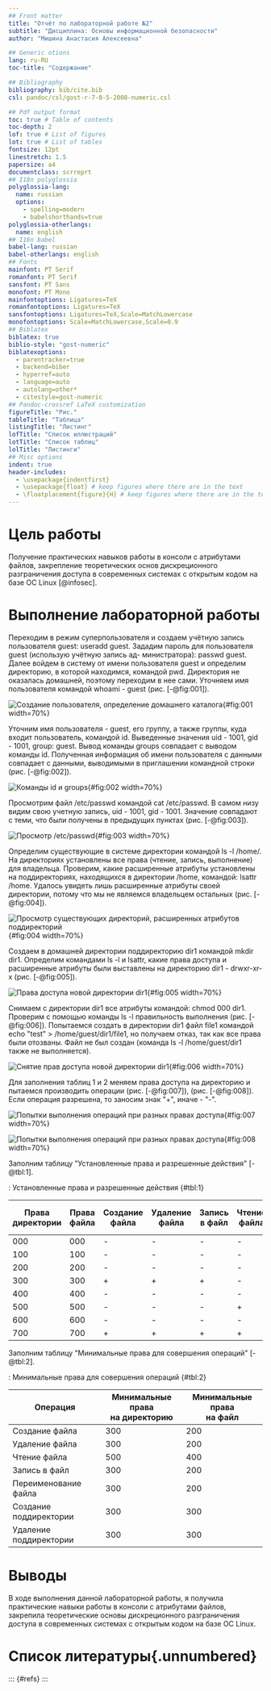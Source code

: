 ```yaml
---
## Front matter
title: "Отчёт по лабораторной работе №2"
subtitle: "Дисциплина: Основы информационной безопасности"
author: "Мишина Анастасия Алексеевна"

## Generic otions
lang: ru-RU
toc-title: "Содержание"

## Bibliography
bibliography: bib/cite.bib
csl: pandoc/csl/gost-r-7-0-5-2008-numeric.csl

## Pdf output format
toc: true # Table of contents
toc-depth: 2
lof: true # List of figures
lot: true # List of tables
fontsize: 12pt
linestretch: 1.5
papersize: a4
documentclass: scrreprt
## I18n polyglossia
polyglossia-lang:
  name: russian
  options:
	- spelling=modern
	- babelshorthands=true
polyglossia-otherlangs:
  name: english
## I18n babel
babel-lang: russian
babel-otherlangs: english
## Fonts
mainfont: PT Serif
romanfont: PT Serif
sansfont: PT Sans
monofont: PT Mono
mainfontoptions: Ligatures=TeX
romanfontoptions: Ligatures=TeX
sansfontoptions: Ligatures=TeX,Scale=MatchLowercase
monofontoptions: Scale=MatchLowercase,Scale=0.9
## Biblatex
biblatex: true
biblio-style: "gost-numeric"
biblatexoptions:
  - parentracker=true
  - backend=biber
  - hyperref=auto
  - language=auto
  - autolang=other*
  - citestyle=gost-numeric
## Pandoc-crossref LaTeX customization
figureTitle: "Рис."
tableTitle: "Таблица"
listingTitle: "Листинг"
lofTitle: "Список иллюстраций"
lotTitle: "Список таблиц"
lolTitle: "Листинги"
## Misc options
indent: true
header-includes:
  - \usepackage{indentfirst}
  - \usepackage{float} # keep figures where there are in the text
  - \floatplacement{figure}{H} # keep figures where there are in the text
---
```


# Цель работы

Получение практических навыков работы в консоли с атрибутами файлов, закрепление теоретических основ дискреционного разграничения доступа в современных системах с открытым кодом на базе ОС Linux [@infosec].

# Выполнение лабораторной работы

Переходим в режим суперпользователя и создаем учётную запись пользователя guest: useradd guest. Зададим пароль для пользователя guest (использую учётную запись ад-
министратора): passwd guest. Далее войдем в систему от имени пользователя guest и определим директорию, в которой находимся, командой pwd. Директория не оказалась домашней, поэтому переходим в нее сами. Уточняем имя пользователя командой whoami - guest (рис. [-@fig:001]).

![Создание пользователя, определение домашнего каталога](image/1.png){#fig:001 width=70%}

Уточним имя пользователя - guest, его группу, а также группы, куда входит пользователь, командой id. Выведенные значения uid - 1001, gid - 1001, group: guest. Вывод команды groups совпадает с выводом команды id. Полученная информация об имени пользователя с данными совпадает с данными, выводимыми в приглашении командной строки (рис. [-@fig:002]).

![Команды id и groups](image/2.png){#fig:002 width=70%}

Просмотрим файл /etc/passwd командой cat /etc/passwd. В самом низу видим свою учетную запись, uid - 1001, gid - 1001. Значение совпадают с теми, что были получены в предыдущих пунктах (рис. [-@fig:003]).

![Просмотр /etc/passwd](image/3.png){#fig:003 width=70%}

Определим существующие в системе директории командой ls -l /home/. На директориях установлены все права (чтение, запись, выполнение) для владельца. Проверим, какие расширенные атрибуты установлены на поддиректориях, находящихся в директории /home, командой: lsattr /home. Удалось увидеть лишь расширенные атрибуты своей директории, потому что мы не являемся владельцем остальных (рис. [-@fig:004]).

![Просмотр существующих директорий, расширенных атрибутов поддиректорий](image/4.png){#fig:004 width=70%}

Создаем в домашней директории поддиректорию dir1 командой mkdir dir1. Определим командами ls -l и lsattr, какие права доступа и расширенные атрибуты были выставлены на директорию dir1 - drwxr-xr-x (рис. [-@fig:005]).

![Права доступа новой директории dir1](image/5.png){#fig:005 width=70%}

Снимаем с директории dir1 все атрибуты командой: chmod 000 dir1. Проверим с помощью команды ls -l правильность выполнения (рис. [-@fig:006]). Попытаемся создать в директории dir1 файл file1 командой echo "test" > /home/guest/dir1/file1, но получаем отказ, так как все права были отозваны. Файл не был создан (команда ls -l /home/guest/dir1 также не выполняется).

![Снятие прав доступа новой директории dir1](image/6.png){#fig:006 width=70%}

Для заполнения таблиц 1 и 2 меняем права доступа на директорию и пытаемся производить операции (рис. [-@fig:007]), (рис. [-@fig:008]). Если операция разрешена, то заносим знак "+", иначе - "-".

![Попытки выполнения операций при разных правах доступа](image/7.png){#fig:007 width=70%}

![Попытки выполнения операций при разных правах доступа](image/8.png){#fig:008 width=70%}

Заполним таблицу "Установленные права и разрешенные действия" [-@tbl:1].

: Установленные права и разрешенные действия {#tbl:1}

| Права директории | Права файла | Создание файла | Удаление файла | Запись в файл | Чтение файла | Смена директории | Просмотр файлов и директории | Переименование файла | Смена атрибутов файла |
|------------------|-------------|----------------|----------------|---------------|--------------|------------------|------------------------------|----------------------|----------------------|
| 000 | 000 | - | - | - | - | - | - | - | - |
| 100 | 100 | - | - | - | - | + | - | - | + |
| 200 | 200 | - | - | - | - | - | - | - | - |
| 300 | 300 | + | + | + | - | + | - | + | + |
| 400 | 400 | - | - | - | - | - | + | - | - |
| 500 | 500 | - | - | - | + | + | + | - | + |
| 600 | 600 | - | - | - | - | - | + | - | - |
| 700 | 700 | + | + | + | + | + | + | + | + |

Заполним таблицу "Минимальные права для совершения операций" [-@tbl:2].

: Минимальные права для совершения операций {#tbl:2}

| Операция | Минимальные права <br> на директорию | Минимальные права <br> на файл |
|----------|--------------------------------------|-----------------------------------|
| Создание файла | 300 | 200 |
| Удаление файла | 300 | 200 |
| Чтение файла | 500 | 400 |
| Запись в файл | 300 | 200 |
| Переименование файла | 300 | 200 |
| Создание поддиректории | 300 | 300 |
| Удаление поддиректории | 300 | 300 |

# Выводы

В ходе выполнения данной лабораторной работы, я получила практические навыки работы в консоли с атрибутами файлов, закрепила теоретические основы дискреционного разграничения доступа в современных системах с открытым кодом на базе ОС Linux.

# Список литературы{.unnumbered}

::: {#refs}
:::
